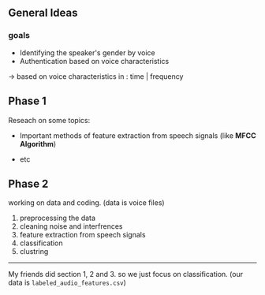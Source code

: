 ## General Ideas

### goals

- Identifying the speaker's gender by voice
- Authentication based on voice characteristics


-> based on voice characteristics in : time | frequency

## Phase 1

Reseach on some topics:

- Important methods of feature extraction from speech signals (like **MFCC Algorithm**)

- etc

## Phase 2

working on data and coding. (data is voice files)

1. preprocessing the data
2. cleaning noise and interfrences
3. feature extraction from speech signals
4. classification
5. clustring

---

My friends did section 1, 2 and 3. so we just focus on classification. (our data is `labeled_audio_features.csv`)